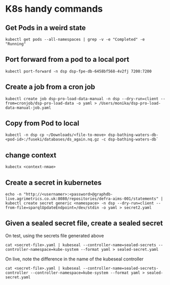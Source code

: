# K8s handy commands

## Get Pods in a weird state

```shell
kubectl get pods --all-namespaces | grep -v -e "Completed" -e "Running"
```

## Port forward from a pod to a local port

```shell
kubectl port-forward -n dsp dsp-fpe-db-6458bf568-4v2fj 7200:7200
```
## Create a job from a cron job

```
kubectl create job dsp-pro-load-data-manual -n dsp --dry-run=client --from=cronjob/dsp-pro-load-data -o yaml > /Users/monika/dsp-pro-load-data-manual-job.yaml
```

## Copy from Pod to local

```
kubectl -n dsp cp ~/Downloads/<file-to-move> dsp-bathing-waters-db-<pod-id>:/fuseki/databases/ds_again.nq.gz -c dsp-bathing-waters-db`
```

## change context

```
kubectx <context-nmae>
```

## Create a secret in kubernetes
```
echo -n "http://<usernamer>:<password>@graphdb-live.agrimetrics.co.uk:8080/repositories/defra-aims-001/statements" | kubectl create secret generic <namespace> -n dsp --dry-run=client --from-file=sparqlUpdateEndpoint=/dev/stdin -o yaml > secret2.yaml

```
## Given a sealed secret file, create a sealed secret
On test, using the secrets file generated above

```
cat <secret-file>.yaml | kubeseal --controller-name=sealed-secrets --controller-namespace=kube-system --format yaml > sealed-secret.yaml
```
On live, note the difference in the name of the kubeseal controller
```
cat <secret-file>.yaml | kubeseal --controller-name=sealed-secrets-controller --controller-namespace=kube-system --format yaml > sealed-secret.yaml
```

